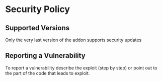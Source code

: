 # Security Policy

## Supported Versions

Only the very last version of the addon supports security updates

## Reporting a Vulnerability

To report a vulnerability describe the exploit (step by step) or point out to the part of the code that leads to exploit.
